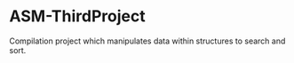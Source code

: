 # ASM-ThirdProject
 
Compilation project which manipulates data within structures to search and sort. 
